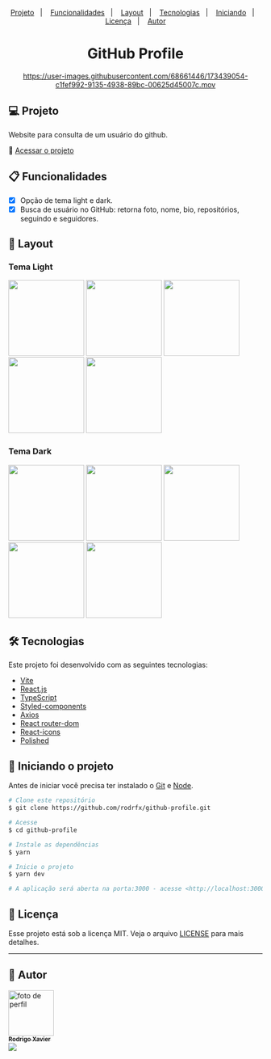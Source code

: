 <p align="center">
  <a href="#-projeto">Projeto</a>&nbsp;&nbsp;&nbsp;|&nbsp;&nbsp;&nbsp;
  <a href="#clipboard-funcionalidades">Funcionalidades</a>&nbsp;&nbsp;&nbsp;|&nbsp;&nbsp;&nbsp;
  <a href="#-layout">Layout</a>&nbsp;&nbsp;&nbsp;|&nbsp;&nbsp;&nbsp;
  <a href="#-tecnologias">Tecnologias</a>&nbsp;&nbsp;&nbsp;|&nbsp;&nbsp;&nbsp;
  <a href="#checkered_flag-iniciando-o-projeto"">Iniciando</a>&nbsp;&nbsp;&nbsp;|&nbsp;&nbsp;&nbsp;
  <a href="#-licença">Licença</a>&nbsp;&nbsp;&nbsp;|&nbsp;&nbsp;&nbsp;
  <a href="#man-autor">Autor</a>
</p>

<div align="center"><h1>GitHub Profile</h1>
                   
https://user-images.githubusercontent.com/68661446/173439054-c1fef992-9135-4938-89bc-00625d45007c.mov
</div>

## 💻 Projeto

<p> Website para consulta de um usuário do github.</p>

🔗 [Acessar o projeto](https://sedate-disease.surge.sh/)


## :clipboard: Funcionalidades
- [x] Opção de tema light e dark.
- [x] Busca de usuário no GitHub: retorna foto, nome, bio, repositórios, seguindo e seguidores.

## 🔖 Layout
### Tema Light
<div> 
<img width="150" src="https://user-images.githubusercontent.com/68661446/173434992-e85dcaa7-061e-4e3f-a853-9ddda0aa3e01.jpg">
<img width="150" src="https://user-images.githubusercontent.com/68661446/173434996-9bf3875f-4631-4b95-bbbb-f102d517da62.jpg">
<img width="150" src="https://user-images.githubusercontent.com/68661446/173435001-ac396ef8-bbfd-475a-9640-755d59f8c2c2.jpg">
<img width="150" src="https://user-images.githubusercontent.com/68661446/173435006-70bbd4b3-c535-4d11-99cb-c536250b1792.jpg">
<img width="150" src="https://user-images.githubusercontent.com/68661446/173435007-fff6e42b-3cb1-48d8-9f2f-80c0c510562b.jpg">
</div>      

### Tema Dark
<div> 
<img width="150" src="https://user-images.githubusercontent.com/68661446/173437865-2e10b932-7bd8-4a3f-b638-a972853eabfa.jpg">
<img width="150" src="https://user-images.githubusercontent.com/68661446/173437870-170ce8a6-9606-43cf-860d-bf4c5e9d0862.jpg">
<img width="150" src="https://user-images.githubusercontent.com/68661446/173437873-cc609a78-070c-48e6-b772-ed412bd3d8d9.jpg">
<img width="150" src="https://user-images.githubusercontent.com/68661446/173437877-6eac729f-77aa-4a79-a476-1e511d9a6284.jpg">
<img width="150" src="https://user-images.githubusercontent.com/68661446/173437879-d2fc1f89-be2d-49fe-8334-899198e57726.jpg">
</div>         
                                                                                                                           
## 🛠 Tecnologias

Este projeto foi desenvolvido com as seguintes tecnologias:
- [Vite](https://vitejs.dev/)
- [React.js](https://pt-br.reactjs.org/)
- [TypeScript](https://www.typescriptlang.org/)
- [Styled-components](https://styled-components.com/)
- [Axios](https://axios-http.com/ptbr/docs/intro)
- [React router-dom](https://reactrouter.com/docs/en/v6/upgrading/reach)
- [React-icons](https://react-icons.github.io/react-icons/)
- [Polished](https://polished.js.org/)

## :checkered_flag: Iniciando o projeto
Antes de iniciar você precisa ter instalado o [Git](https://git-scm.com) e [Node](https://nodejs.org/en/).

```bash
# Clone este repositório
$ git clone https://github.com/rodrfx/github-profile.git

# Acesse
$ cd github-profile

# Instale as dependências
$ yarn

# Inicie o projeto
$ yarn dev

# A aplicação será aberta na porta:3000 - acesse <http://localhost:3000>
```

## 📝 Licença

Esse projeto está sob a licença MIT. Veja o arquivo [LICENSE](https://opensource.org/licenses/MIT) para mais detalhes.

---

## :man: Autor

<a href="https://github.com/rodrfx">
 <img src="https://avatars.githubusercontent.com/u/68661446?v=4" width="90px;" alt="foto de perfil"/>
 <br />
 <sub><b>Rodrigo Xavier</b></sub>
</a>
                                                                                                   
<div> 
  <a href="https://www.linkedin.com/in/rodrfx" target="_blank"><img src="https://img.shields.io/badge/-LinkedIn-%230077B5?style=for-the-badge&logo=linkedin&logoColor=white" target="_blank"></a> 
</div>
